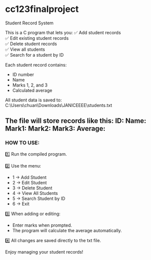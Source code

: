 # cc123finalproject
Student Record System

This is a C program that lets you:
✅ Add student records  
✅ Edit existing student records  
✅ Delete student records  
✅ View all students  
✅ Search for a student by ID

Each student record contains:
- ID number
- Name
- Marks 1, 2, and 3
- Calculated average

All student data is saved to:
C:\Users\chuan\Downloads\JANICEEEE\students.txt

The file will store records like this:
ID: <number>
Name: <name>
Mark1: <score>
Mark2: <score>
Mark3: <score>
Average: <average>
---

### HOW TO USE:

1️⃣ Run the compiled program.

2️⃣ Use the menu:
- 1 → Add Student  
- 2 → Edit Student  
- 3 → Delete Student  
- 4 → View All Students  
- 5 → Search Student by ID  
- 6 → Exit

3️⃣ When adding or editing:
- Enter marks when prompted.
- The program will calculate the average automatically.

4️⃣ All changes are saved directly to the txt file.

Enjoy managing your student records!
